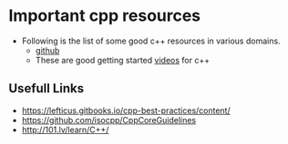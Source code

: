 # Important cpp resources

- Following is the list of some good c++ resources in various domains.
  - [github](https://github.com/fffaraz/awesome-cpp)
  - These are good getting started [videos](https://www.youtube.com/watch?v=18c3MTX0PK0&list=PLlrATfBNZ98dudnM48yfGUldqGD0S4FFb) for c++

## Usefull Links

- <https://lefticus.gitbooks.io/cpp-best-practices/content/>
- <https://github.com/isocpp/CppCoreGuidelines>
- <http://101.lv/learn/C++/>
